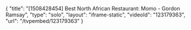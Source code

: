 {
    "title": "[1508428454] Best North African Restaurant: Momo - Gordon Ramsay",
    "type": "solo",
    "layout": "iframe-static",
    "videoId": "123179363",
    "url": "\/tvpembed\/123179363"
}